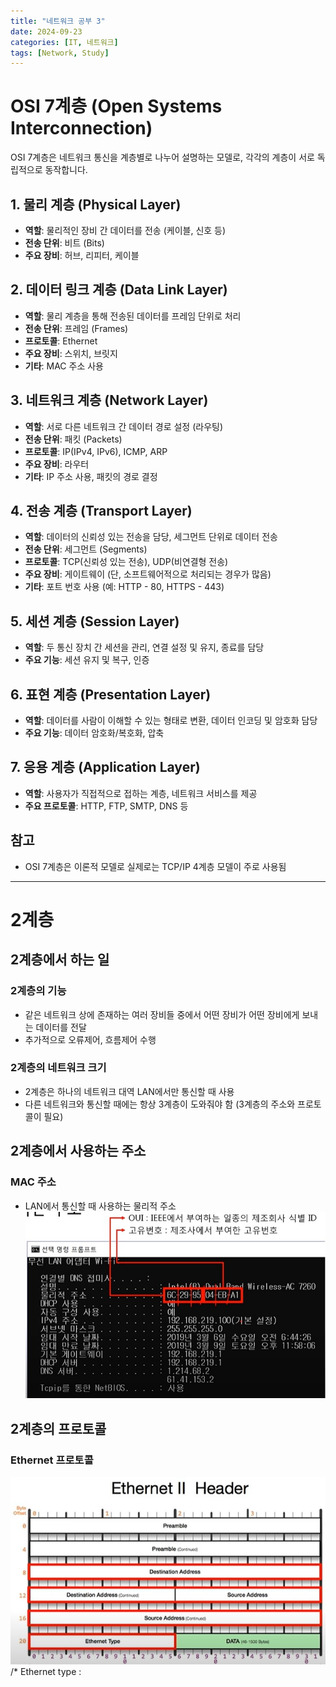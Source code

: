 ```yaml
---
title: "네트워크 공부 3"
date: 2024-09-23
categories: [IT, 네트워크]
tags: [Network, Study]
---
```


# OSI 7계층 (Open Systems Interconnection)

OSI 7계층은 네트워크 통신을 계층별로 나누어 설명하는 모델로, 각각의 계층이 서로 독립적으로 동작합니다.

## 1. 물리 계층 (Physical Layer)

- **역할**: 물리적인 장비 간 데이터를 전송 (케이블, 신호 등)
- **전송 단위**: 비트 (Bits)
- **주요 장비**: 허브, 리피터, 케이블

## 2. 데이터 링크 계층 (Data Link Layer)

- **역할**: 물리 계층을 통해 전송된 데이터를 프레임 단위로 처리
- **전송 단위**: 프레임 (Frames)
- **프로토콜**: Ethernet
- **주요 장비**: 스위치, 브릿지
- **기타**: MAC 주소 사용

## 3. 네트워크 계층 (Network Layer)

- **역할**: 서로 다른 네트워크 간 데이터 경로 설정 (라우팅)
- **전송 단위**: 패킷 (Packets)
- **프로토콜**: IP(IPv4, IPv6), ICMP, ARP
- **주요 장비**: 라우터
- **기타**: IP 주소 사용, 패킷의 경로 결정

## 4. 전송 계층 (Transport Layer)

- **역할**: 데이터의 신뢰성 있는 전송을 담당, 세그먼트 단위로 데이터 전송
- **전송 단위**: 세그먼트 (Segments)
- **프로토콜**: TCP(신뢰성 있는 전송), UDP(비연결형 전송)
- **주요 장비**: 게이트웨이 (단, 소프트웨어적으로 처리되는 경우가 많음)
- **기타**: 포트 번호 사용 (예: HTTP - 80, HTTPS - 443)

## 5. 세션 계층 (Session Layer)

- **역할**: 두 통신 장치 간 세션을 관리, 연결 설정 및 유지, 종료를 담당
- **주요 기능**: 세션 유지 및 복구, 인증

## 6. 표현 계층 (Presentation Layer)

- **역할**: 데이터를 사람이 이해할 수 있는 형태로 변환, 데이터 인코딩 및 암호화 담당
- **주요 기능**: 데이터 암호화/복호화, 압축

## 7. 응용 계층 (Application Layer)

- **역할**: 사용자가 직접적으로 접하는 계층, 네트워크 서비스를 제공
- **주요 프로토콜**: HTTP, FTP, SMTP, DNS 등

## 참고

- OSI 7계층은 이론적 모델로 실제로는 TCP/IP 4계층 모델이 주로 사용됨

---

# 2계층

## 2계층에서 하는 일

### 2계층의 기능

- 같은 네트워크 상에 존재하는 여러 장비들 중에서 어떤 장비가 어떤 장비에게 보내는 데이터를 전달
- 추가적으로 오류제어, 흐름제어 수행

### 2계층의 네트워크 크기

- 2계층은 하나의 네트워크 대역 LAN에서만 통신할 때 사용
- 다른 네트워크와 통신할 때에는 항상 3계층이 도와줘야 함 (3계층의 주소와 프로토콜이 필요)

## 2계층에서 사용하는 주소

### MAC 주소

- LAN에서 통신할 때 사용하는 물리적 주소  
  ![](assets/img/네트워크%20공부/3-1.jpg)

## 2계층의 프로토콜

### Ethernet 프로토콜

![](assets/img/네트워크%20공부/3-2.jpg)
/\* Ethernet type :
